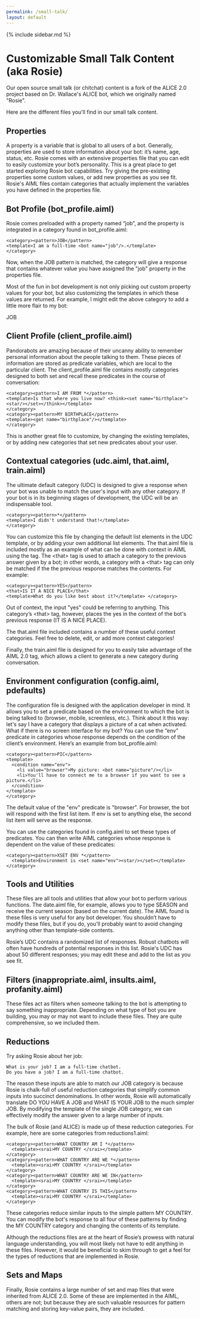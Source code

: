 ```yaml
---
permalink: /small-talk/
layout: default
---
```


{% include sidebar.md %}
<div markdown="1" class="pb-docs__content">

# Customizable Small Talk Content (aka Rosie)

Our open source small talk (or chitchat) content is a fork of the ALICE 2.0 project based on Dr. Wallace's ALICE bot, which we originally named "Rosie".

Here are the different files you’ll find in our small talk content.

## Properties

A property is a variable that is global to all users of a bot. Generally, properties are used to store information about your bot: 
it’s name, age, status, etc. Rosie comes with an extensive properties file that you can edit to easily customize your bot’s personality. 
This is a great place to get started exploring Rosie bot capabilities. Try giving the pre-existing properties some custom values, 
or add new properties as you see fit. Rosie's AIML files contain categories that actually implement the variables you have defined in the 
properties file. 

## Bot Profile (bot_profile.aiml)

Rosie comes preloaded with a property named “job”, and the property is integrated in a category found in bot_profile.aiml:

    <category><pattern>JOB</pattern> 
    <template>I am a full-time <bot name="job"/>.</template> 
    </category>

Now, when the JOB pattern is matched, the category will give a response that contains whatever value you have assigned the "job" 
property in the properties file.

Most of the fun in bot development is not only picking out custom property values for your bot, but also customizing the templates 
in which these values are returned. For example, I might edit the above category to add a little more flair to my bot:

   <category>
     <pattern>JOB</pattern> 
     <template>By day, I am a <bot name="job"/>. At night, I crawl the internet looking for pictures of cats wearing funny hats.</template> 
   </category>

## Client Profile (client_profile.aiml)  

Pandorabots are amazing because of their uncanny ability to remember personal information about the people talking to them. 
These pieces of information are stored as predicate variables, which are local to the particular client. 
The client_profile.aiml file contains mostly categories designed to both set and recall these predicates in the course of conversation:

    <category><pattern>I AM FROM *</pattern> 
    <template>Is that where you live now? <think><set name="birthplace"><star/></set></think></template> 
    </category> 
    <category><pattern>MY BIRTHPLACE</pattern> 
    <template><get name="birthplace"/></template> 
    </category>

This is another great file to customize, by changing the existing templates, or by adding new categories that set new predicates about your user.

## Contextual categories (udc.aiml, that.aiml, train.aiml)

The ultimate default category (UDC) is designed to give a response when your bot was unable to match the user's 
input with any other category. If your bot is in its beginning stages of development, the UDC will be an 
indispensable tool.

    <category><pattern>*</pattern> 
    <template>I didn't understand that!</template> 
    </category>

You can customize this file by changing the default list elements in the UDC template, or by adding your own additional 
list elements. The that.aiml file is included mostly as an example of what can be done with context in AIML 
using the <that> tag. The &lt;that&gt; tag is used to attach a category to the previous answer given by a bot; 
in other words, a category with a &lt;that&gt; tag can only be matched if the the previous response matches 
the contents. For example:

    <category><pattern>YES</pattern> 
    <that>IS IT A NICE PLACE</that> 
    <template>What do you like best about it?</template> </category>

Out of context, the input "yes" could be referring to anything. This category’s &lt;that&gt; tag, however, places the yes 
in the context of the bot's previous response (IT IS A NICE PLACE).  

The that.aiml file included contains a number of these useful context categories. Feel free to delete, edit, 
or add more context categories! 

Finally, the train.aiml file is designed for you to easily take advantage of the AIML 2.0 <learn> tag, 
which allows a client to generate a new category during conversation.

## Environment configuration (config.aiml, pdefaults)

The configuration file is designed with the application developer in mind. It allows you to set a predicate 
based on the environment to which the bot is being talked to (browser, mobile, screenless, etc.).
Think about it this way: let's say I have a category that displays a picture of a cat when activated. What 
if there is no screen interface for my bot? You can use the “env” predicate in categories whose response 
depends on the condition of the client’s environment. Here’s an example from bot_profile.aiml:

    <category><pattern>PIC</pattern> 
    <template> 
      <condition name="env"> 
        <li value="browser">My picture: <bot name="picture"/></li> 
        <li>You'll have to connect me to a browser if you want to see a picture.</li> 
      </condition> 
    </template> 
    </category>

The default value of the "env" predicate is "browser". For browser, the bot will respond with the first list 
item. If env is set to anything else, the second list item will serve as the response.

You can use the categories found in config.aiml to set these types of predicates. You can then write AIML 
categories whose response is dependent on the value of these predicates:

    <category><pattern>XSET ENV *</pattern> 
      <template>Environment is <set name="env"><star/></set></template>
    </category>

## Tools and Utilities

These files are all tools and utilities that allow your bot to perform various functions. 
The date.aiml file, for example, allows you to type SEASON and receive the current season 
(based on the current date). The AIML found is these files is very useful for any bot developer. 
You shouldn’t have to modify these files, but if you do, you’ll probably want to avoid changing 
anything other than template-side contents.

Rosie’s UDC contains a randomized list of responses. Robust chatbots will often have hundreds of 
potential responses in this list.  Rosie's UDC has about 50 different responses; you may edit these 
and add to the list as you see fit.

## Filters (inappropriate.aiml, insults.aiml, profanity.aiml)

These files act as filters when someone talking to the bot is attempting to say something inappropriate. 
Depending on what type of bot you are building, you may or may not want to include these files. 
They are quite comprehensive, so we included them.

## Reductions

Try asking Rosie about her job:  

    What is your job? I am a full-time chatbot.
    Do you have a job? I am a full-time chatbot.

The reason these inputs are able to match our JOB category is because Rosie is chalk-full of useful 
reduction categories that simplify common inputs into succinct denominations. In other words, 
Rosie will automatically translate DO YOU HAVE A JOB and WHAT IS YOUR JOB to the much simpler JOB. 
By modifying the template of the single JOB category, we can effectively modify the answer given 
to a large number of inputs.

The bulk of Rosie (and ALICE) is made up of these reduction categories. For example, here are some
categories from reductions1.aiml:

    <category><pattern>WHAT COUNTRY AM I *</pattern> 
      <template><srai>MY COUNTRY </srai></template> 
    </category> 
    <category><pattern>WHAT COUNTRY ARE WE *</pattern> 
      <template><srai>MY COUNTRY </srai></template> 
    </category> 
    <category><pattern>WHAT COUNTRY ARE WE IN</pattern> 
      <template><srai>MY COUNTRY </srai></template> 
    </category> 
    <category><pattern>WHAT COUNTRY IS THIS</pattern> 
      <template><srai>MY COUNTRY </srai></template> 
    </category>

These categories reduce similar inputs to the simple pattern MY COUNTRY. You can modify the 
bot's response to all four of these patterns by finding the MY COUNTRY category and changing 
the contents of its template.

Although the reductions files are at the heart of Rosie’s prowess with natural language 
understanding, you will most likely not have to edit anything in these files. However, it 
would be beneficial to skim through to get a feel for the types of reductions that are implemented in Rosie.

## Sets and Maps

Finally, Rosie contains a large number of set and map files that were inherited from ALICE 2.0. 
Some of these are implemented in the AIML, others are not; but because they are such valuable 
resources for pattern matching and storing key-value pairs, they are included.

</div>

